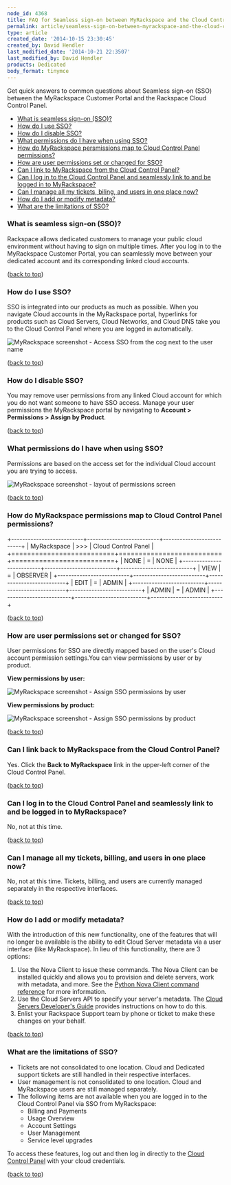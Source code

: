 ```yaml
---
node_id: 4368
title: FAQ for Seamless sign-on between MyRackspace and the Cloud Control Panel
permalink: article/seamless-sign-on-between-myrackspace-and-the-cloud-control-panel-faq
type: article
created_date: '2014-10-15 23:30:45'
created_by: David Hendler
last_modified_date: '2014-10-21 22:3507'
last_modified_by: David Hendler
products: Dedicated
body_format: tinymce
---
```


Get quick answers to common questions about Seamless sign-on (SSO)
between the MyRackspace Customer Portal and the Rackspace Cloud Control
Panel.

-   [What is seamless sign-on (SSO)?](#whatis)
-   [How do I use SSO?](#howdoi)
-   [How do I disable SSO?](#disable)
-   [What permissions do I have when using SSO?](#permissions)
-   [How do MyRackspace persmissions map to Cloud Control Panel
    permissions?](#mapping)
-   [How are user permissions set or changed for
    SSO?](#changepermissions)
-   [Can I link to MyRackspace from the Cloud Control Panel?](#linkback)
-   [Can I log in to the Cloud Control Panel and seamlessly link to and
    be logged in to MyRackspace?](#seamless)
-   [Can I manage all my tickets, biling, and users in one place
    now?](#manageeverything)
-   [How do I add or modify metadata?](#metadata)
-   [What are the limitations of SSO?](#limitations)

### What is seamless sign-on (SSO)?

Rackspace allows dedicated customers to manage your public cloud
environment without having to sign on multiple times. After you log in
to the MyRackspace Customer Portal, you can seamlessly move between your
dedicated account and its corresponding linked cloud accounts.

([back to top](#top))

### How do I use SSO?

SSO is integrated into our products as much as possible. When you
navigate Cloud accounts in the MyRackspace portal, hyperlinks for
products such as Cloud Servers, Cloud Networks, and Cloud DNS take you
to the Cloud Control Panel where you are logged in automatically.

![MyRackspace screenshot - Access SSO from the cog next to the user
name](/knowledge_center/sites/default/files/field/image/sso_howto_use.png)

([back to top](#top))

### How do I disable SSO?

You may remove user permissions from any linked Cloud account for which
you do not want someone to have SSO access. Manage your user permissions
the MyRackspace portal by navigating to **Account \> Permissions \>
Assign by Product**.

([back to top](#top))

### What permissions do I have when using SSO?

Permissions are based on the access set for the individual Cloud account
you are trying to access.

![MyRackspace screenshot - layout of permissions
screen](/knowledge_center/sites/default/files/field/image/sso_permissions_layout.png)

([back to top](#top))

### How do MyRackspace permissions map to Cloud Control Panel permissions?

+--------------------------+--------------------------+--------------------------+
|  MyRackspace             |  \>\>\>                  |  Cloud Control Panel     |
+==========================+==========================+==========================+
|  NONE                    |  =                       |  NONE                    |
+--------------------------+--------------------------+--------------------------+
|  VIEW                    |  =                       | OBSERVER                 |
+--------------------------+--------------------------+--------------------------+
|  EDIT                    |  =                       |  ADMIN                   |
+--------------------------+--------------------------+--------------------------+
| ADMIN                    | =                        | ADMIN                    |
+--------------------------+--------------------------+--------------------------+

([back to top](#top))

### How are user permissions set or changed for SSO?

User permissions for SSO are directly mapped based on the user's Cloud
account permission settings.You can view permissions by user or by
product.

**View permissions by user:**

![MyRackspace screenshot - Assign SSO permissions by
user](/knowledge_center/sites/default/files/field/image/sso_permissions_by_user.png)

**View permissions by product:**

![MyRackspace screenshot - Assign SSO permissions by
product](/knowledge_center/sites/default/files/field/image/sso_permission_by_product.png)

([back to top](#top))

### Can I link back to MyRackspace from the Cloud Control Panel?

Yes. Click the **Back to MyRackspace** link in the upper-left corner of
the Cloud Control Panel.

([back to top](#top))

### Can I log in to the Cloud Control Panel and seamlessly link to and be logged in to MyRackspace?

No, not at this time.

([back to top](#top))

### Can I manage all my tickets, billing, and users in one place now?

No, not at this time. Tickets, billing, and users are currently managed
separately in the respective interfaces.

([back to top](#top))

### How do I add or modify metadata?

With the introduction of this new functionality, one of the features
that will no longer be available is the ability to edit Cloud Server
metadata via a user interface (like MyRackspace). In lieu of this
functionality, there are 3 options:

1.  Use the Nova Client to issue these commands. The Nova Client can be
    installed quickly and allows you to provision and delete servers,
    work with metadata, and more. See the [Python Nova Client command
    reference](/knowledge_center/article/useful-python-novaclient-commands)
    for more information.
2.  Use the Cloud Servers API to specify your server's metadata. The
    [Cloud Servers Developer's
    Guide](http://docs.rackspace.com/servers/api/v2/cs-devguide/content/Create_or_Replace_Metadata-d1e5358.html)
    provides instructions on how to do this.
3.  Enlist your Rackspace Support team by phone or ticket to make these
    changes on your behalf.

([back to top](#top))

### What are the limitations of SSO?

-   Tickets are not consolidated to one location. Cloud and Dedicated
    support tickets are still handled in their respective interfaces.
-   User management is not consolidated to one location. Cloud and
    MyRackspace users are still managed separately.
-   The following items are not available when you are logged in to the
    Cloud Control Panel via SSO from MyRackspace:
    -   Billing and Payments
    -   Usage Overview
    -   Account Settings
    -   User Management
    -   Service level upgrades

To access these features, log out and then log in directly to the [Cloud
Control Panel](http://mycloud.rackspace.com) with your cloud
credentials.

([back to top](#top))

